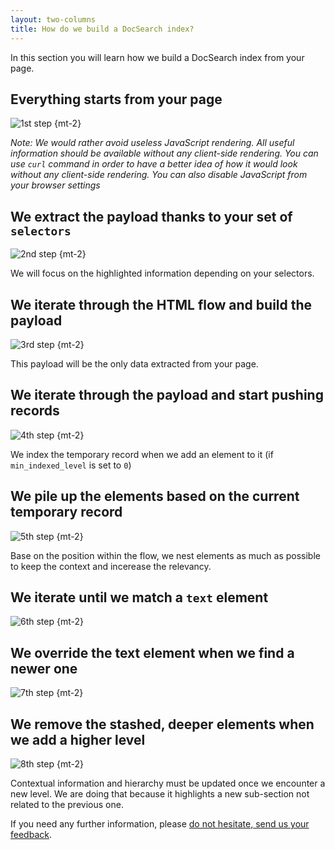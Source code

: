 ```yaml
---
layout: two-columns
title: How do we build a DocSearch index?
---
```


In this section you will learn how we build a DocSearch index from your page.

## Everything starts from your page

![1st step][2] {mt-2}

_Note: We would rather avoid useless JavaScript rendering. All useful
information should be available without any client-side rendering. You can use
`curl` command in order to have a better idea of how it would look without any
client-side rendering. You can also disable JavaScript from your browser
settings_

## We extract the payload thanks to your set of `selectors`

![2nd step][3] {mt-2}

We will focus on the highlighted information depending on your selectors.

## We iterate through the HTML flow and build the payload

![3rd step][4] {mt-2}

This payload will be the only data extracted from your page.

## We iterate through the payload and start pushing records

![4th step][5] {mt-2}

We index the temporary record when we add an element to it (if
`min_indexed_level` is set to `0`)

## We pile up the elements based on the current temporary record

![5th step][6] {mt-2}

Base on the position within the flow, we nest elements as much as possible to
keep the context and incerease the relevancy.

## We iterate until we match a `text` element

![6th step][7] {mt-2}

## We override the text element when we find a newer one

![7th step][8] {mt-2}

## We remove the stashed, deeper elements when we add a higher level

![8th step][9] {mt-2}

Contextual information and hierarchy must be updated once we encounter a new
level. We are doing that because it highlights a new sub-section not related to
the previous one.

If you need any further information, please [do not hesitate, send us your
feedback][1].

[1]: mailto:docsearch@algolia.com
[2]: ./assets/build_index/how_do_we_build_docsearch_index_1.png
[3]: ./assets/build_index/how_do_we_build_docsearch_index_2.png
[4]: ./assets/build_index/how_do_we_build_docsearch_index_3.png
[5]: ./assets/build_index/how_do_we_build_docsearch_index_4.png
[6]: ./assets/build_index/how_do_we_build_docsearch_index_5.png
[7]: ./assets/build_index/how_do_we_build_docsearch_index_6.png
[8]: ./assets/build_index/how_do_we_build_docsearch_index_7.png
[9]: ./assets/build_index/how_do_we_build_docsearch_index_8.png
